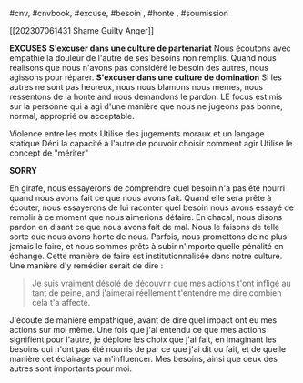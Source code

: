 #cnv, #cnvbook,  #excuse, #besoin , #honte , #soumission 

[[202307061431 Shame Guilty Anger]]

**EXCUSES**
**S'excuser dans une culture de partenariat**
Nous écoutons avec empathie la douleur de l'autre de ses besoins non remplis. Quand nous réalisons que nous n'avons pas considéré le besoin des autres, nous agissons pour réparer.
**S'excuser dans une culture de domination**
Si les autres ne sont pas heureux, nous nous blamons nous memes, nous ressentons de la honte and nous demandons le pardon. LE focus est mis sur la personne qui a agi d'une manière que nous ne jugeons pas bonne, normal, approprié ou acceptable.

Violence entre les mots
Utilise des jugements moraux et un langage statique
Déni la capacité à l'autre de pouvoir choisir comment agir
Utilise le concept de "mériter"

**SORRY**

En girafe, nous essayerons de comprendre quel besoin n'a pas été nourri quand nous avons fait ce que nous avons fait. Quand elle sera prête à écouter, nous essayerons de lui raconter quel besoin nous avons essayé de remplir à ce moment que nous aimerions défaire.
En chacal, nous disons pardon en disant ce que nous avons fait de mal. Nous le faisons de telle sorte que nous avons honte de nous. Parfois, nous promettons de ne plus jamais le faire, et nous sommes prêts à subir n'importe quelle pénalité en échange. Cette manière de faire est institutionnalisée dans notre culture.
Une manière d'y remédier serait de dire : 
> Je suis vraiment désolé de découvrir que mes actions t'ont infligé au tant de peine, and j'aimerai réellement t'entendre me dire combien cela t'a affecté.

J'écoute de manière empathique, avant de dire quel impact ont eu mes actions sur moi même. Une fois que j'ai entendu ce que mes actions signifient pour l'autre, je déplore les choix que j'ai fait, en imaginant les besoins qui n'ont pas été nourris de par ce que j'ai dit ou fait, et de quelle manière cet éclairage va m'influencer. Mes besoins, ainsi que ceux des autres sont importants pour moi.

